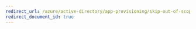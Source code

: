 ```yaml
---
redirect_url: /azure/active-directory/app-provisioning/skip-out-of-scope-deletions
redirect_document_id: true
---
```

